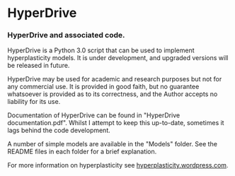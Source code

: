 # HyperDrive
### HyperDrive and associated code.

HyperDrive is a Python 3.0 script that can be used to implement hyperplasticity models. It is under development, and upgraded versions will be released in future.

HyperDrive may be used for academic and research purposes but not for any commercial use. It is provided in good faith, but no guarantee whatsoever is provided as to its correctness, and the Author accepts no liability for its use.

Documentation of HyperDrive can be found in "HyperDrive documentation.pdf". Whilst I attempt to keep this up-to-date, sometimes it lags behind the code development.

A number of simple models are available in the "Models" folder. See the README files in each folder for a brief explanation. 

For more information on hyperplasticity see [hyperplasticity.wordpress.com](https://hyperplasticity.wordpress.com).
